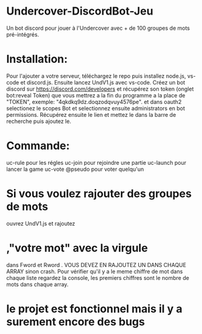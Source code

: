 # Undercover-DiscordBot-Jeu
 Un bot discord pour jouer à l'Undercover avec + de 100 groupes de mots pré-intégrés.
 
 # Installation:
 Pour l'ajouter a votre serveur, téléchargez le repo puis installez node.js, vs-code et discord.js.
 Ensuite lancez UndV1.js avec vs-code.
 Créez un bot discord sur https://discord.com/developers et récupérez son token (onglet bot:reveal Token) que vous mettrez a la fin du programme a la place de "TOKEN", exemple: "4qkdkq9dz.doqzodqvuy4576pe". et dans oauth2 selectionez le scopes Bot et selectionnez ensuite administrators en bot permissions. Récupérez ensuite le lien et mettez le dans la barre de recherche puis ajoutez le.
 
  # Commande:
  uc-rule pour les régles
  uc-join pour rejoindre une partie
  uc-launch pour lancer la game
  uc-vote @pseudo pour voter quelqu'un
  
  # Si vous voulez rajouter des groupes de mots 
  ouvrez UndV1.js et rajoutez 
  # ,"votre mot" avec la virgule
  dans Fword et Rword .
  VOUS DEVEZ EN RAJOUTEZ UN DANS CHAQUE ARRAY sinon crash. Pour vérifier qu'il y a le meme chiffre de mot dans chaque liste regardez la console, les premiers chiffres sont le nombre de mots dans chaque array.

  # le projet est fonctionnel mais il y a surement encore des bugs
